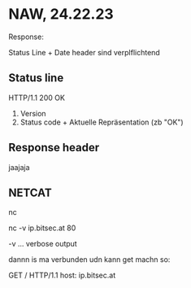 # NAW, 24.22.23

Response:

Status Line + Date header sind verplflichtend 

## Status line 

HTTP/1.1 200 OK

1. Version
2. Status code + Aktuelle Repräsentation (zb "OK")

## Response header

jaajaja

## NETCAT

nc

nc -v ip.bitsec.at 80

-v ... verbose output

dannn is ma verbunden udn kann get machn so:

GET / HTTP/1.1
host: ip.bitsec.at